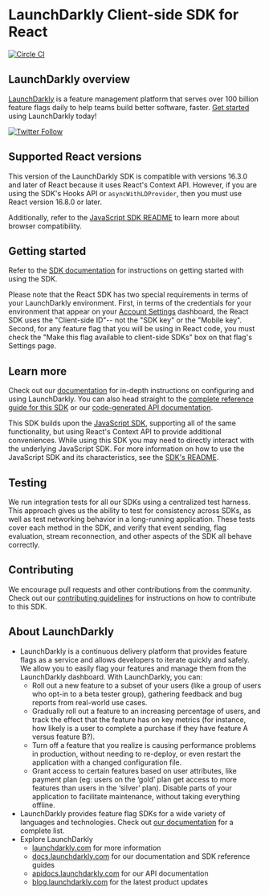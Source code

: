 # LaunchDarkly Client-side SDK for React

[![Circle CI](https://circleci.com/gh/launchdarkly/react-client-sdk/tree/master.svg?style=svg)](https://circleci.com/gh/launchdarkly/react-client-sdk/tree/master)

## LaunchDarkly overview

[LaunchDarkly](https://www.launchdarkly.com) is a feature management platform that serves over 100 billion feature flags daily to help teams build better software, faster. [Get started](https://docs.launchdarkly.com/docs/getting-started) using LaunchDarkly today!

[![Twitter Follow](https://img.shields.io/twitter/follow/launchdarkly.svg?style=social&label=Follow&maxAge=2592000)](https://twitter.com/intent/follow?screen_name=launchdarkly)

## Supported React versions

This version of the LaunchDarkly SDK is compatible with versions 16.3.0 and later of React because it uses React's Context API. However, if you are using the SDK's Hooks API or `asyncWithLDProvider`, then you must use React version 16.8.0 or later.

Additionally, refer to the [JavaScript SDK README](https://github.com/launchdarkly/js-client-sdk#browser-compatibility) to learn more about browser compatibility.

## Getting started

Refer to the [SDK documentation](https://docs.launchdarkly.com/docs/react-sdk-reference#section-getting-started) for instructions on getting started with using the SDK.

Please note that the React SDK has two special requirements in terms of your LaunchDarkly environment. First, in terms of the credentials for your environment that appear on your [Account Settings](https://app.launchdarkly.com/settings/projects) dashboard, the React SDK uses the "Client-side ID"-- not the "SDK key" or the "Mobile key". Second, for any feature flag that you will be using in React code, you must check the "Make this flag available to client-side SDKs" box on that flag's Settings page.

## Learn more

Check out our [documentation](https://docs.launchdarkly.com) for in-depth instructions on configuring and using LaunchDarkly. You can also head straight to the [complete reference guide for this SDK](https://docs.launchdarkly.com/docs/react-sdk-reference) or our [code-generated API documentation](https://launchdarkly.github.io/react-client-sdk/).

This SDK builds upon the [JavaScript SDK](https://github.com/launchdarkly/js-client-sdk), supporting all of the same functionality, but using React's Context API to provide additional conveniences. While using this SDK you may need to directly interact with the underlying JavaScript SDK. For more information on how to use the JavaScript SDK and its characteristics, see the [SDK's README](https://github.com/launchdarkly/js-client-sdk/blob/master/README.md).

## Testing

We run integration tests for all our SDKs using a centralized test harness. This approach gives us the ability to test for consistency across SDKs, as well as test networking behavior in a long-running application. These tests cover each method in the SDK, and verify that event sending, flag evaluation, stream reconnection, and other aspects of the SDK all behave correctly.

## Contributing

We encourage pull requests and other contributions from the community. Check out our [contributing guidelines](CONTRIBUTING.md) for instructions on how to contribute to this SDK.

## About LaunchDarkly

* LaunchDarkly is a continuous delivery platform that provides feature flags as a service and allows developers to iterate quickly and safely. We allow you to easily flag your features and manage them from the LaunchDarkly dashboard.  With LaunchDarkly, you can:
    * Roll out a new feature to a subset of your users (like a group of users who opt-in to a beta tester group), gathering feedback and bug reports from real-world use cases.
    * Gradually roll out a feature to an increasing percentage of users, and track the effect that the feature has on key metrics (for instance, how likely is a user to complete a purchase if they have feature A versus feature B?).
    * Turn off a feature that you realize is causing performance problems in production, without needing to re-deploy, or even restart the application with a changed configuration file.
    * Grant access to certain features based on user attributes, like payment plan (eg: users on the ‘gold’ plan get access to more features than users in the ‘silver’ plan). Disable parts of your application to facilitate maintenance, without taking everything offline.
* LaunchDarkly provides feature flag SDKs for a wide variety of languages and technologies. Check out [our documentation](https://docs.launchdarkly.com/docs) for a complete list.
* Explore LaunchDarkly
    * [launchdarkly.com](https://www.launchdarkly.com/ "LaunchDarkly Main Website") for more information
    * [docs.launchdarkly.com](https://docs.launchdarkly.com/  "LaunchDarkly Documentation") for our documentation and SDK reference guides
    * [apidocs.launchdarkly.com](https://apidocs.launchdarkly.com/  "LaunchDarkly API Documentation") for our API documentation
    * [blog.launchdarkly.com](https://blog.launchdarkly.com/  "LaunchDarkly Blog Documentation") for the latest product updates
